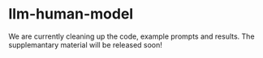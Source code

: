 # llm-human-model
We are currently cleaning up the code, example prompts and results. The supplemantary material will be released soon!
